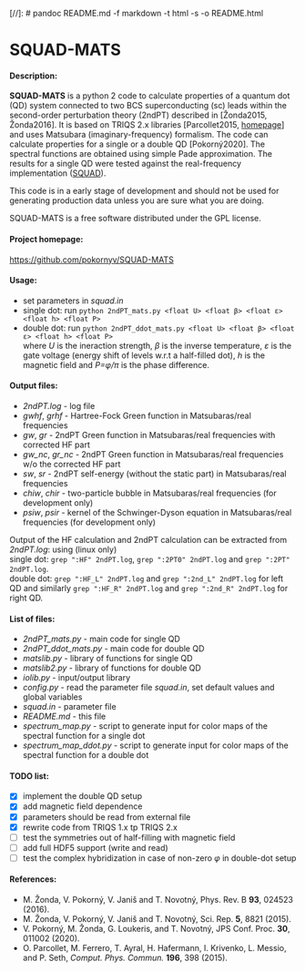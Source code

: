 [//]: # pandoc README.md -f markdown -t html -s -o README.html

SQUAD-MATS
==========
#### Description:
**SQUAD-MATS** is a python 2 code to calculate properties of a quantum dot (QD) system connected to 
two BCS superconducting (sc) leads within the second-order perturbation theory (2ndPT) described in
[Žonda2015, Žonda2016]. It is based on TRIQS 2.x libraries [Parcollet2015, [homepage](https://triqs.github.io)] 
and uses Matsubara (imaginary-frequency) formalism. 
The code can calculate properties for a single or a double QD [Pokorný2020].
The spectral functions are obtained using simple Pade approximation. The results for a single QD 
were tested against the real-frequency implementation 
([SQUAD](https://github.com/pokornyv/SQUAD "github.com/pokornyv/SQUAD")).  

This code is in a early stage of development and should not be used for generating production data
unless you are sure what you are doing.  

SQUAD-MATS is a free software distributed under the GPL license.  

#### Project homepage:
https://github.com/pokornyv/SQUAD-MATS  

#### Usage:
- set parameters in *squad.in*  
- single dot: run `python 2ndPT_mats.py <float U> <float β> <float ε> <float h> <float P>`
- double dot: run `python 2ndPT_ddot_mats.py <float U> <float β> <float ε> <float h> <float P>`    
where *U* is the ineraction strength, *β* is the inverse temperature, *ε* is the
gate voltage (energy shift of levels w.r.t a half-filled dot), *h* is the magnetic field
and *P=φ/π* is the phase difference.  

#### Output files:
- *2ndPT.log* - log file  
- *gwhf*, *grhf* - Hartree-Fock Green function in Matsubaras/real frequencies  
- *gw*, *gr* - 2ndPT Green function in Matsubaras/real frequencies with corrected HF part  
- *gw_nc*, *gr_nc* - 2ndPT Green function in Matsubaras/real frequencies w/o the corrected HF part    
- *sw*, *sr* - 2ndPT self-energy (without the static part) in Matsubaras/real frequencies  
- *chiw*, *chir* - two-particle bubble in Matsubaras/real frequencies (for development only)  
- *psiw*, *psir* - kernel of the Schwinger-Dyson equation in Matsubaras/real frequencies (for development only)  

Output of the HF calculation and 2ndPT calculation can be extracted from *2ndPT.log*: using (linux only)  
single dot: `grep ":HF" 2ndPT.log`, `grep ":2PT0" 2ndPT.log` and `grep ":2PT" 2ndPT.log`.  
double dot: `grep ":HF_L" 2ndPT.log` and `grep ":2nd_L" 2ndPT.log` for left QD and
similarly `grep ":HF_R" 2ndPT.log` and `grep ":2nd_R" 2ndPT.log` for right QD.  

#### List of files:
- *2ndPT_mats.py* - main code for single QD  
- *2ndPT_ddot_mats.py* - main code for double QD  
- *matslib.py* - library of functions for single QD
- *matslib2.py* - library of functions for double QD  
- *iolib.py* - input/output library  
- *config.py* - read the parameter file *squad.in*, set default values and global variables  
- *squad.in* - parameter file  
- *README.md* - this file  
- *spectrum_map.py* - script to generate input for color maps of the spectral function for a single dot  
- *spectrum_map_ddot.py* - script to generate input for color maps of the spectral function for a double dot  

#### TODO list:
- [x] implement the double QD setup
- [x] add magnetic field dependence  
- [x] parameters should be read from external file  
- [x] rewrite code from TRIQS 1.x tp TRIQS 2.x
- [ ] test the symmetries out of half-filling with magnetic field  
- [ ] add full HDF5 support (write and read)  
- [ ] test the complex hybridization in case of non-zero *φ* in double-dot setup  

#### References:
- M. Žonda, V. Pokorný, V. Janiš and T. Novotný, Phys. Rev. B **93**, 024523 (2016).  
- M. Žonda, V. Pokorný, V. Janiš and T. Novotný, Sci. Rep. **5**, 8821 (2015).  
- V. Pokorný, M. Žonda, G. Loukeris, and T. Novotný, JPS Conf. Proc. **30**, 011002 (2020).  
- O. Parcollet, M. Ferrero, T. Ayral, H. Hafermann, I. Krivenko, L. Messio, and P. Seth, 
*Comput. Phys. Commun.* **196**, 398 (2015).  

